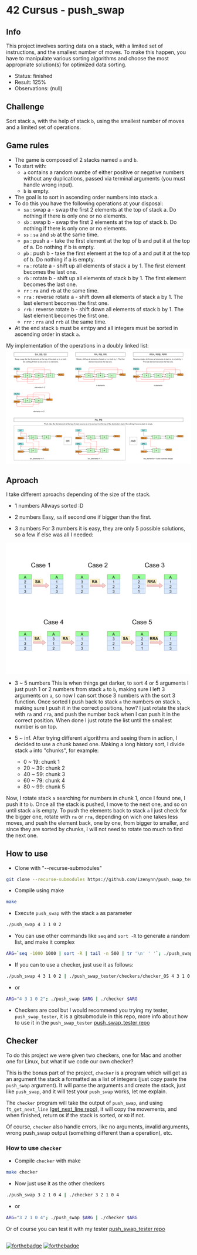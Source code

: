 # 42 Cursus - push_swap

## Info

This project involves sorting data on a stack, with a limited set of instructions, and the smallest number of moves. To make this happen, you have to manipulate various sorting algorithms and choose the most appropriate solution(s) for optimized data sorting.

- Status: finished
- Result: 125%
- Observations: (null)

## Challenge

Sort stack `a`, with the help of stack `b`, using the smallest number of moves and a limited set of operations.

## Game rules

- The game is composed of 2 stacks named `a` and `b`.
- To start with:
  - `a` contains a random numbe of either positive or negative numbers without any duplications, passed via terminal arguments (you must handle wrong input).
  - `b` is empty.
- The goal is to sort in ascending order numbers into stack a.
- To do this you have the following operations at your disposal:
  - `sa` : swap a - swap the first 2 elements at the top of stack a. Do nothing if there is only one or no elements.
  - `sb` : swap b - swap the first 2 elements at the top of stack b. Do nothing if there is only one or no elements.
  - `ss` : `sa` and `sb` at the same time.
  - `pa` : push a - take the first element at the top of b and put it at the top of a. Do nothing if b is empty.
  - `pb` : push b - take the first element at the top of a and put it at the top of b. Do nothing if a is empty.
  - `ra` : rotate a - shift up all elements of stack a by 1. The first element becomes the last one.
  - `rb` : rotate b - shift up all elements of stack b by 1. The first element becomes the last one.
  - `rr` : `ra` and `rb` at the same time.
  - `rra` : reverse rotate a - shift down all elements of stack a by 1. The last element becomes the first one.
  - `rrb` : reverse rotate b - shift down all elements of stack b by 1. The last element becomes the first one.
  - `rrr` : `rra` and `rrb` at the same time.
- At the end stack `b` must be emtpy and all integers must be sorted in ascending order in stack `a`.

My implementation of the operations in a doubly linked list:
![Operations diagram](https://github.com/izenynn/push_swap/blob/main/diagrams/operations_diagram.png)

## Aproach

I take different aproachs depending of the size of the stack.

- 1 numbers
Allways sorted :D

- 2 numbers
Easy, `sa` if second one if bigger than the first.

- 3 numbers
For 3 numbers it is easy, they are only 5 possible solutions, so a few if else was all I needed:

![Sort three diagram](https://github.com/izenynn/push_swap/blob/main/diagrams/sort_three_diagram.png)

- 3 ~ 5 numbers
This is when things get darker, to sort 4 or 5 arguments I just push 1 or 2 numbers from stack `a` to `b`, making sure I left 3 arguments on `a`, so now I can sort those 3 numbers with the sort 3 function. Once sorted I push back to stack `a` the numbers on stack `b`, making sure I push it in the correct positions, how? I just rotate the stack with `ra` and `rra`, and push the number back when I can push it in the correct position. When done I just rotate the list until the smallest number is on top.

- 5 ~ inf.
After trying different algorithms and seeing them in action, I decided to use a chunk based one. Making a long history sort, I divide stack `a` into "chunks", for example:
	- 0  ~ 19: chunk 1
	- 20 ~ 39: chunk 2
	- 40 ~ 59: chunk 3
	- 60 ~ 79: chunk 4
	- 80 ~ 99: chunk 5

Now, I rotate stack `a` searching for numbers in chunk 1, once I found one, I push it to `b`. Once all the stack is pushed, I move to the next one, and so on until stack `a` is empty.
To push the elements back to stack `a` I just check for the bigger one, rotate with `ra` or `rra`, depending on wich one takes less moves, and push the element back, one by one, from bigger to smaller, and since they are sorted by chunks, I will not need to rotate too much to find the next one.

## How to use

- Clone with "--recurse-submodules"

```sh
git clone --recurse-submodules https://github.com/izenynn/push_swap_tester.git
```

- Compile using make

```sh
make
```

- Execute `push_swap` with the stack `a` as parameter

```sh
./push_swap 4 3 1 0 2
```

- You can use other commands like `seq` and `sort -R` to generate a random list, and make it complex

```sh
ARG=`seq -1000 1000 | sort -R | tail -n 500 | tr '\n' ' '`; ./push_swap $ARG
```

- If you can to use a checker, just use it as follows:

```sh
./push_swap 4 3 1 0 2 | ./push_swap_tester/checkers/checker_OS 4 3 1 0 2
```

- or

```sh
ARG="4 3 1 0 2"; ./push_swap $ARG | ./checker $ARG
```

- Checkers are cool but I would recommend you trying my tester, `push_swap_tester`, it is a gitsubmodule in this repo, more info about how to use it in the `push_swap_tester`
[push_swap_tester repo](https://github.com/izenynn/push_swap_tester)

## Checker

To do this project we were given two checkers, one for Mac and another one for Linux, but what if we code our own checker?

This is the bonus part of the project, `checker` is a program which will get as an argument the stack a formatted as a list of integers (just copy paste the `push_swap` argument). It will parse the arguments and create the stack, just like `push_swap`, and it will test your `push_swap` works, let me explain.

The `checker` program will take the output of `push_swap`, and using `ft_get_next_line` ([get_next_line repo](https://github.com/izenynn/get_next_line)), it will copy the movements, and when finished, return `OK` if the stack is sorted, or `KO` if not.

Of course, `checker` also handle errors, like no arguments, invalid arguments, wrong push_swap output (something different than a operation), etc.

### How to use `checker`

- Compile `checker` with make

```sh
make checker
```

- Now just use it as the other checkers

```sh
./push_swap 3 2 1 0 4 | ./checker 3 2 1 0 4
```

- or

```sh
ARG="3 2 1 0 4"; ./push_swap $ARG | ./checker $ARG
```

Or of course you can test it with my tester [push_swap_tester repo](https://github.com/izenynn/push_swap_tester)

##
[![forthebadge](https://forthebadge.com/images/badges/made-with-c.svg)](https://forthebadge.com)
[![forthebadge](https://forthebadge.com/images/badges/contains-tasty-spaghetti-code.svg)](https://forthebadge.com)
